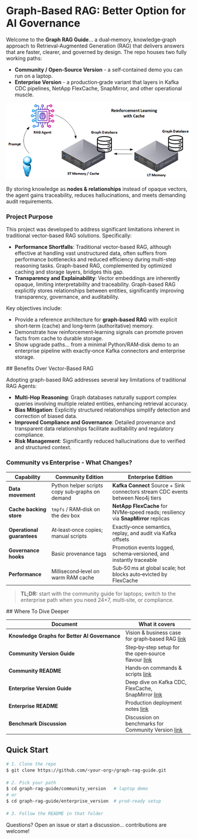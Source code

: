 # Graph‑Based RAG: Better Option for AI Governance

Welcome to the **Graph RAG Guide**... a dual‑memory, knowledge‑graph approach to Retrieval‑Augmented Generation (RAG) that delivers answers that are faster, clearer, and governed by design. The repo houses two fully working paths:

- **Community / Open‑Source Version** - a self‑contained demo you can run on a laptop.
- **Enterprise Version** - a production‑grade variant that layers in Kafka CDC pipelines, NetApp FlexCache, SnapMirror, and other operational muscle.

![Graph RAG with Reinforcement Learning](./images/reinforcement_learning.png)

By storing knowledge as **nodes & relationships** instead of opaque vectors, the agent gains traceability, reduces hallucinations, and meets demanding audit requirements.

### Project Purpose

This project was developed to address significant limitations inherent in traditional vector-based RAG solutions. Specifically:

- **Performance Shortfalls**: Traditional vector-based RAG, although effective at handling vast unstructured data, often suffers from performance bottlenecks and reduced efficiency during multi-step reasoning tasks. Graph-based RAG, complemented by optimized caching and storage layers, bridges this gap.
- **Transparency and Explainability**: Vector embeddings are inherently opaque, limiting interpretability and traceability. Graph-based RAG explicitly stores relationships between entities, significantly improving transparency, governance, and auditability.

Key objectives include:

- Provide a reference architecture for **graph‑based RAG** with explicit short‑term (cache) and long‑term (authoritative) memory.
- Demonstrate how reinforcement‑learning signals can promote proven facts from cache to durable storage.
- Show upgrade paths... from a minimal Python/RAM‑disk demo to an enterprise pipeline with exactly‑once Kafka connectors and enterprise storage.

## Benefits Over Vector-Based RAG

Adopting graph-based RAG addresses several key limitations of traditional RAG Agents:

- **Multi-Hop Reasoning**: Graph databases naturally support complex queries involving multiple related entities, enhancing retrieval accuracy.
- **Bias Mitigation**: Explicitly structured relationships simplify detection and correction of biased data.
- **Improved Compliance and Governance**: Detailed provenance and transparent data relationships facilitate auditability and regulatory compliance.
- **Risk Management**: Significantly reduced hallucinations due to verified and structured context.

### Community vs Enterprise - What Changes?

| Capability                 | Community Edition                               | Enterprise Edition                                                                |
| -------------------------- | ----------------------------------------------- | --------------------------------------------------------------------------------- |
| **Data movement**          | Python helper scripts copy sub‑graphs on demand | **Kafka Connect** Source + Sink connectors stream CDC events between Neo4j tiers  |
| **Cache backing store**    | `tmpfs` / RAM‑disk on the dev box               | **NetApp FlexCache** for NVMe‑speed reads; resiliency via **SnapMirror** replicas |
| **Operational guarantees** | At‑least‑once copies; manual scripts            | Exactly‑once semantics, replay, and audit via Kafka offsets                       |
| **Governance hooks**       | Basic provenance tags                           | Promotion events logged, schema‑versioned, and instantly traceable                |
| **Performance**            | Millisecond‑level on warm RAM cache             | Sub‑50 ms at global scale; hot blocks auto‑evicted by FlexCache                   |

> **TL;DR:** start with the community guide for laptops; switch to the enterprise path when you need 24×7, multi‑site, or compliance.

## Where To Dive Deeper

| Document                                      | What it covers                                                                                    |
| --------------------------------------------- | ------------------------------------------------------------------------------------------------- |
| **Knowledge Graphs for Better AI Governance** | Vision & business case for graph‑based RAG [link](./Knowledge_Graphs_for_Better_AI_Governance.md) |
| **Community Version Guide**            | Step‑by‑step setup for the open‑source flavour [link](./OSS_Community_Version.md)          |
| **Community README**                          | Hands‑on commands & scripts [link](./community_version/README.md)                          |
| **Enterprise Version Guide**           | Deep dive on Kafka CDC, FlexCache, SnapMirror [link](./Enterprise_Version.md)              |
| **Enterprise README**                         | Production deployment notes [link](./enterprise_version/README.md)                         |
| **Benchmark Discussion**                      | Discussion on benchmarks for Community Version [link](./OSS_Community_Benchmarks.md)                         |

## Quick Start

```bash
# 1. Clone the repo
$ git clone https://github.com/<your‑org>/graph‑rag‑guide.git

# 2. Pick your path
$ cd graph‑rag‑guide/community_version   # laptop demo
# or
$ cd graph‑rag‑guide/enterprise_version  # prod‑ready setup

# 3. Follow the README in that folder
```

Questions? Open an issue or start a discussion... contributions are welcome!
